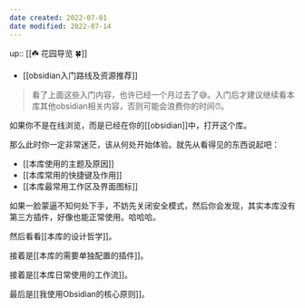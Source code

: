 ```yaml
---
date created: 2022-07-01
date modified: 2022-07-14
---
```


up:: [[☘️ 花园导览 🍀]]

- [[obsidian入门路线及资源推荐]]

>看了上面这些入门内容，也许已经一个月过去了😅。入门后才建议继续看本库其他obsidian相关内容，否则可能会浪费你的时间⏰。

如果你不是在线浏览，而是已经在你的[[obsidian]]中，打开这个库。

那么此时你一定非常迷茫，该从何处开始体验。就先从看得见的东西说起吧：

- [[本库使用的主题及原因]]
- [[本库常用的快捷键及作用]]
- [[本库最常用工作区及界面图标]]

如果一脸蒙逼不知何处下手，不妨先关闭安全模式，然后你会发现，其实本库没有第三方插件，好像也能正常使用。哈哈哈。

然后看看[[本库的设计哲学]]。

接着是[[本库的需要单独配置的插件]]。

接着是[[本库日常使用的工作流]]。

最后是[[我使用Obsidian的核心原则]]。
